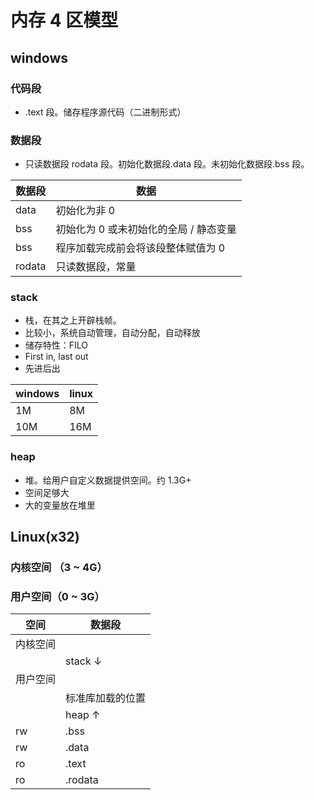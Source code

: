 # 内存 4 区模型
## windows
### 代码段
- .text 段。储存程序源代码（二进制形式）
### 数据段
- 只读数据段 rodata 段。初始化数据段.data 段。未初始化数据段.bss 段。

| 数据段 | 数据                                   |
|--------|----------------------------------------|
| data   | 初始化为非 0                           |
| bss    | 初始化为 0 或未初始化的全局 / 静态变量 |
| bss    | 程序加载完成前会将该段整体赋值为 0     |
| rodata | 只读数据段，常量                       |

### stack
- 栈，在其之上开辟栈帧。
- 比较小，系统自动管理，自动分配，自动释放
- 储存特性：FILO
- First in, last out
- 先进后出

| windows | linux |
|---------|-------|
| 1M      | 8M    |
| 10M     | 16M   |

### heap
- 堆。给用户自定义数据提供空间。约 1.3G+
- 空间足够大
- 大的变量放在堆里

## Linux(x32)
### 内核空间 （3 ~ 4G）
### 用户空间（0 ~ 3G）

| 空间     | 数据段           |
|----------|------------------|
| 内核空间 |                  |
|          | stack   ↓        |
| 用户空间 |                  |
|          | 标准库加载的位置 |
|          | heap    ↑        |
| rw       | .bss             |
| rw       | .data            |
| ro       | .text            |
| ro       | .rodata          |
